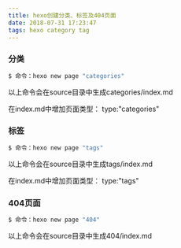 ```yaml
---
title: hexo创建分类、标签及404页面
date: 2018-07-31 17:23:47
tags: hexo category tag
---
```


### 分类
``` bash
$ 命令：hexo new page "categories"
```
以上命令会在source目录中生成categories\/index.md

在index.md中增加页面类型：
type:"categories"

### 标签
``` bash
$ 命令：hexo new page "tags"
```
以上命令会在source目录中生成tags\/index.md

在index.md中增加页面类型：
type:"tags"

### 404页面
``` bash
$ 命令：hexo new page "404"
```
以上命令会在source目录中生成404\/index.md